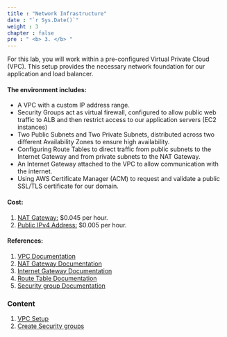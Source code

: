 ```yaml
---
title : "Network Infrastructure"
date : "`r Sys.Date()`"
weight : 3
chapter : false
pre : " <b> 3. </b> "
---
```


For this lab, you will work within a pre-configured Virtual Private Cloud (VPC). This setup provides the necessary network foundation for our application and load balancer.

#### The environment includes:
- A VPC with a custom IP address range.
- Security Groups act as virtual firewall, configured to allow public web traffic to ALB and then restrict access to our application servers (EC2 instances)
- Two Public Subnets and Two Private Subnets, distributed across two different Availability Zones to ensure high availability.
- Configuring Route Tables to direct traffic from public subnets to the Internet Gateway
and from private subnets to the NAT Gateway.
- An Internet Gateway attached to the VPC to allow communication with the internet.
- Using AWS Certificate Manager (ACM) to request and validate a public SSL/TLS certificate for our domain.

#### Cost:
1. [NAT Gateway:](https://aws.amazon.com/vi/vpc/pricing/) $0.045 per hour.
2. [Public IPv4 Address:](https://aws.amazon.com/vi/vpc/pricing/) $0.005 per hour.

#### References:
1. [VPC Documentation](https://docs.aws.amazon.com/vpc/)
2. [NAT Gateway Documentation](https://docs.aws.amazon.com/vpc/latest/userguide/vpc-nat-gateway.html)
3. [Internet Gateway Documentation](https://docs.aws.amazon.com/vpc/latest/userguide/VPC_Internet_Gateway.html)
4. [Route Table Documentation](https://docs.aws.amazon.com/vpc/latest/userguide/VPC_Route_Tables.html)
5. [Security group Documentation](https://docs.aws.amazon.com/vpc/latest/userguide/vpc-security-groups.html)
### Content
1. [VPC Setup](3.1-CreateVPC/) 
2. [Create Security groups](3.2-CreateSecurityGroup/)